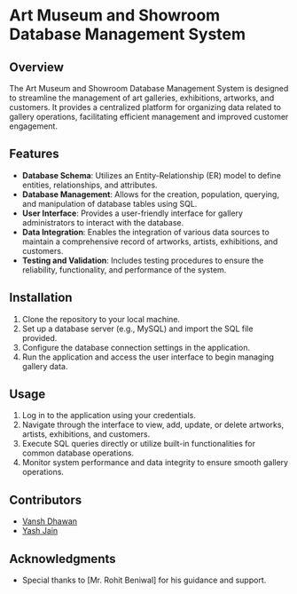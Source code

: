 # Art Museum and Showroom Database Management System

## Overview
The Art Museum and Showroom Database Management System is designed to streamline the management of art galleries, exhibitions, artworks, and customers. It provides a centralized platform for organizing data related to gallery operations, facilitating efficient management and improved customer engagement.

## Features
- **Database Schema**: Utilizes an Entity-Relationship (ER) model to define entities, relationships, and attributes.
- **Database Management**: Allows for the creation, population, querying, and manipulation of database tables using SQL.
- **User Interface**: Provides a user-friendly interface for gallery administrators to interact with the database.
- **Data Integration**: Enables the integration of various data sources to maintain a comprehensive record of artworks, artists, exhibitions, and customers.
- **Testing and Validation**: Includes testing procedures to ensure the reliability, functionality, and performance of the system.

## Installation
1. Clone the repository to your local machine.
2. Set up a database server (e.g., MySQL) and import the SQL file provided.
3. Configure the database connection settings in the application.
4. Run the application and access the user interface to begin managing gallery data.

## Usage
1. Log in to the application using your credentials.
2. Navigate through the interface to view, add, update, or delete artworks, artists, exhibitions, and customers.
3. Execute SQL queries directly or utilize built-in functionalities for common database operations.
4. Monitor system performance and data integrity to ensure smooth gallery operations.

## Contributors
- [Vansh Dhawan](https://github.com/vanshdhawan60)
- [Yash Jain](https://github.com/YashJain705)
  
## Acknowledgments
- Special thanks to [Mr. Rohit Beniwal] for his guidance and support.

